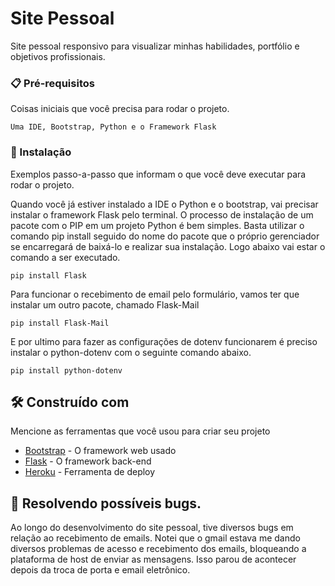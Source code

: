 # Site Pessoal

Site pessoal responsivo para visualizar minhas habilidades, portfólio e objetivos profissionais.

### 📋 Pré-requisitos

Coisas iniciais que você precisa para rodar o projeto.

```
Uma IDE, Bootstrap, Python e o Framework Flask
```

### 🔧 Instalação

Exemplos passo-a-passo que informam o que você deve executar para rodar o projeto.

Quando você já estiver instalado a IDE o Python e o bootstrap, vai precisar instalar o framework Flask pelo terminal. O processo de instalação de um pacote com o PIP em um projeto Python é bem simples. Basta utilizar o comando pip install seguido do nome do pacote que o próprio gerenciador se encarregará de baixá-lo e realizar sua instalação. Logo abaixo vai estar o comando a ser executado.

```
pip install Flask
```
Para funcionar o recebimento de email pelo formulário, vamos ter que instalar um outro pacote, chamado Flask-Mail

```
pip install Flask-Mail

```

E por ultimo para fazer as configurações de dotenv funcionarem é preciso instalar o python-dotenv com o seguinte comando abaixo.

```
pip install python-dotenv
```


## 🛠️ Construído com

Mencione as ferramentas que você usou para criar seu projeto

* [Bootstrap](https://getbootstrap.com/docs/5.1/getting-started/introduction/) - O framework web usado
* [Flask](https://flask.palletsprojects.com/en/2.0.x/) - O framework back-end
* [Heroku](heroku.com) - Ferramenta de deploy


## 🔧 Resolvendo possíveis bugs.

Ao longo do desenvolvimento do site pessoal, tive diversos bugs em relação ao recebimento de emails. Notei que o gmail estava me dando diversos problemas de acesso e recebimento dos emails, bloqueando a plataforma de host de enviar as mensagens. Isso parou de acontecer depois da troca de porta e email eletrônico.

